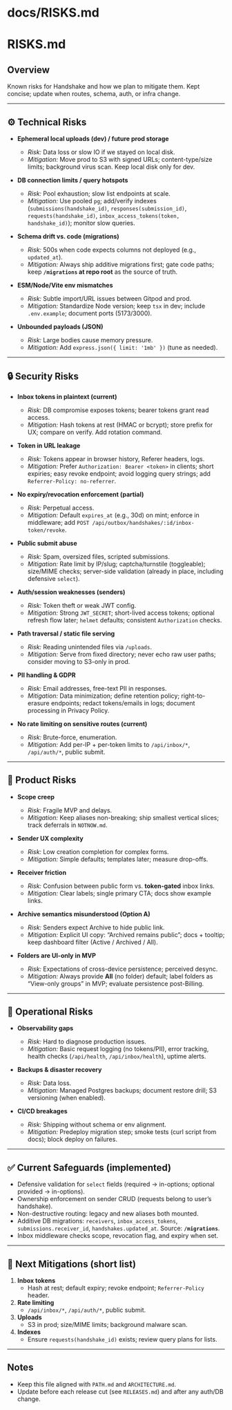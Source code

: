 # docs/RISKS.md
# RISKS.md

## Overview
Known risks for Handshake and how we plan to mitigate them. Kept concise; update when routes, schema, auth, or infra change.

---

## ⚙️ Technical Risks

- **Ephemeral local uploads (dev) / future prod storage**
  - *Risk:* Data loss or slow IO if we stayed on local disk.
  - *Mitigation:* Move prod to S3 with signed URLs; content-type/size limits; background virus scan. Keep local disk only for dev.

- **DB connection limits / query hotspots**
  - *Risk:* Pool exhaustion; slow list endpoints at scale.
  - *Mitigation:* Use pooled `pg`; add/verify indexes (`submissions(handshake_id)`, `responses(submission_id)`, `requests(handshake_id)`, `inbox_access_tokens(token, handshake_id)`); monitor slow queries.

- **Schema drift vs. code (migrations)**
  - *Risk:* 500s when code expects columns not deployed (e.g., `updated_at`).
  - *Mitigation:* Always ship additive migrations first; gate code paths; keep **`/migrations` at repo root** as the source of truth.

- **ESM/Node/Vite env mismatches**
  - *Risk:* Subtle import/URL issues between Gitpod and prod.
  - *Mitigation:* Standardize Node version; keep `tsx` in dev; include `.env.example`; document ports (5173/3000).

- **Unbounded payloads (JSON)**
  - *Risk:* Large bodies cause memory pressure.
  - *Mitigation:* Add `express.json({ limit: '1mb' })` (tune as needed).

---

## 🔒 Security Risks

- **Inbox tokens in plaintext (current)**
  - *Risk:* DB compromise exposes tokens; bearer tokens grant read access.
  - *Mitigation:* Hash tokens at rest (HMAC or bcrypt); store prefix for UX; compare on verify. Add rotation command.

- **Token in URL leakage**
  - *Risk:* Tokens appear in browser history, Referer headers, logs.
  - *Mitigation:* Prefer `Authorization: Bearer <token>` in clients; short expiries; easy revoke endpoint; avoid logging query strings; add `Referrer-Policy: no-referrer`.

- **No expiry/revocation enforcement (partial)**
  - *Risk:* Perpetual access.
  - *Mitigation:* Default `expires_at` (e.g., 30d) on mint; enforce in middleware; add `POST /api/outbox/handshakes/:id/inbox-token/revoke`.

- **Public submit abuse**
  - *Risk:* Spam, oversized files, scripted submissions.
  - *Mitigation:* Rate limit by IP/slug; captcha/turnstile (toggleable); size/MIME checks; server-side validation (already in place, including defensive `select`).

- **Auth/session weaknesses (senders)**
  - *Risk:* Token theft or weak JWT config.
  - *Mitigation:* Strong `JWT_SECRET`; short-lived access tokens; optional refresh flow later; `helmet` defaults; consistent `Authorization` checks.

- **Path traversal / static file serving**
  - *Risk:* Reading unintended files via `/uploads`.
  - *Mitigation:* Serve from fixed directory; never echo raw user paths; consider moving to S3-only in prod.

- **PII handling & GDPR**
  - *Risk:* Email addresses, free-text PII in responses.
  - *Mitigation:* Data minimization; define retention policy; right-to-erasure endpoints; redact tokens/emails in logs; document processing in Privacy Policy.

- **No rate limiting on sensitive routes (current)**
  - *Risk:* Brute-force, enumeration.
  - *Mitigation:* Add per-IP + per-token limits to `/api/inbox/*`, `/api/auth/*`, public submit.

---

## 🧠 Product Risks

- **Scope creep**
  - *Risk:* Fragile MVP and delays.
  - *Mitigation:* Keep aliases non-breaking; ship smallest vertical slices; track deferrals in `NOTNOW.md`.

- **Sender UX complexity**
  - *Risk:* Low creation completion for complex forms.
  - *Mitigation:* Simple defaults; templates later; measure drop-offs.

- **Receiver friction**
  - *Risk:* Confusion between public form vs. **token-gated** inbox links.
  - *Mitigation:* Clear labels; single primary CTA; docs show example links.

- **Archive semantics misunderstood (Option A)**
  - *Risk:* Senders expect Archive to hide public link.
  - *Mitigation:* Explicit UI copy: “Archived remains public”; docs + tooltip; keep dashboard filter (Active / Archived / All).

- **Folders are UI-only in MVP**
  - *Risk:* Expectations of cross-device persistence; perceived desync.
  - *Mitigation:* Always provide **All** (no folder) default; label folders as “View-only groups” in MVP; evaluate persistence post-Billing.

---

## 🔧 Operational Risks

- **Observability gaps**
  - *Risk:* Hard to diagnose production issues.
  - *Mitigation:* Basic request logging (no tokens/PII), error tracking, health checks (`/api/health`, `/api/inbox/health`), uptime alerts.

- **Backups & disaster recovery**
  - *Risk:* Data loss.
  - *Mitigation:* Managed Postgres backups; document restore drill; S3 versioning (when enabled).

- **CI/CD breakages**
  - *Risk:* Shipping without schema or env alignment.
  - *Mitigation:* Predeploy migration step; smoke tests (curl script from docs); block deploy on failures.

---

## ✅ Current Safeguards (implemented)

- Defensive validation for `select` fields (required → in-options; optional provided → in-options).
- Ownership enforcement on sender CRUD (requests belong to user’s handshake).
- Non-destructive routing: legacy and new aliases both mounted.
- Additive DB migrations: `receivers`, `inbox_access_tokens`, `submissions.receiver_id`, `handshakes.updated_at`. Source: **`/migrations`**.
- Inbox middleware checks scope, revocation flag, and expiry when set.

---

## 📌 Next Mitigations (short list)

1. **Inbox tokens**
   - Hash at rest; default expiry; revoke endpoint; `Referrer-Policy` header.
2. **Rate limiting**
   - `/api/inbox/*`, `/api/auth/*`, public submit.
3. **Uploads**
   - S3 in prod; size/MIME limits; background malware scan.
4. **Indexes**
   - Ensure `requests(handshake_id)` exists; review query plans for lists.

---

## Notes
- Keep this file aligned with `PATH.md` and `ARCHITECTURE.md`.
- Update before each release cut (see `RELEASES.md`) and after any auth/DB change.
